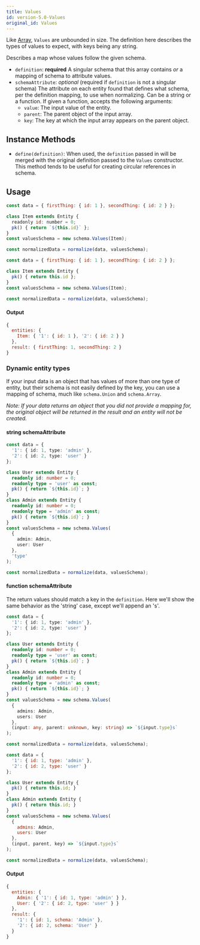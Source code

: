 ```yaml
---
title: Values
id: version-5.0-Values
original_id: Values
---
```


Like [Array](./Array), `Values` are unbounded in size. The definition here describes the types of values to expect,
with keys being any string.

Describes a map whose values follow the given schema.

- `definition`: **required** A singular schema that this array contains _or_ a mapping of schema to attribute values.
- `schemaAttribute`: _optional_ (required if `definition` is not a singular schema) The attribute on each entity found that defines what schema, per the definition mapping, to use when normalizing.
  Can be a string or a function. If given a function, accepts the following arguments:
  - `value`: The input value of the entity.
  - `parent`: The parent object of the input array.
  - `key`: The key at which the input array appears on the parent object.

## Instance Methods

- `define(definition)`: When used, the `definition` passed in will be merged with the original definition passed to the `Values` constructor. This method tends to be useful for creating circular references in schema.

## Usage

<!--DOCUSAURUS_CODE_TABS-->
<!--TypeScript-->
```js
const data = { firstThing: { id: 1 }, secondThing: { id: 2 } };

class Item extends Entity {
  readonly id: number = 0;
  pk() { return `${this.id}` };
}
const valuesSchema = new schema.Values(Item);

const normalizedData = normalize(data, valuesSchema);
```

<!--Javascript-->
```js
const data = { firstThing: { id: 1 }, secondThing: { id: 2 } };

class Item extends Entity {
  pk() { return this.id };
}
const valuesSchema = new schema.Values(Item);

const normalizedData = normalize(data, valuesSchema);
```
<!--END_DOCUSAURUS_CODE_TABS-->

#### Output

```js
{
  entities: {
    Item: { '1': { id: 1 }, '2': { id: 2 } }
  },
  result: { firstThing: 1, secondThing: 2 }
}
```

### Dynamic entity types

If your input data is an object that has values of more than one type of entity, but their schema is not easily defined by the key, you can use a mapping of schema, much like `schema.Union` and `schema.Array`.

_Note: If your data returns an object that you did not provide a mapping for, the original object will be returned in the result and an entity will not be created._

#### string schemaAttribute

```typescript
const data = {
  '1': { id: 1, type: 'admin' },
  '2': { id: 2, type: 'user' }
};

class User extends Entity {
  readonly id: number = 0;
  readonly type = 'user' as const;
  pk() { return `${this.id}`; }
}
class Admin extends Entity {
  readonly id: number = 0;
  readonly type = 'admin' as const;
  pk() { return `${this.id}`; }
}
const valuesSchema = new schema.Values(
  {
    admin: Admin,
    user: User
  },
  'type'
);

const normalizedData = normalize(data, valuesSchema);
```

#### function schemaAttribute

The return values should match a key in the `definition`. Here we'll show the same behavior as the 'string'
case, except we'll append an 's'.

<!--DOCUSAURUS_CODE_TABS-->
<!--TypeScript-->
```typescript
const data = {
  '1': { id: 1, type: 'admin' },
  '2': { id: 2, type: 'user' }
};

class User extends Entity {
  readonly id: number = 0;
  readonly type = 'user' as const;
  pk() { return `${this.id}`; }
}
class Admin extends Entity {
  readonly id: number = 0;
  readonly type = 'admin' as const;
  pk() { return `${this.id}`; }
}
const valuesSchema = new schema.Values(
  {
    admins: Admin,
    users: User
  },
  (input: any, parent: unknown, key: string) => `${input.type}s`
);

const normalizedData = normalize(data, valuesSchema);
```

<!--Javascript-->
```js
const data = {
  '1': { id: 1, type: 'admin' },
  '2': { id: 2, type: 'user' }
};

class User extends Entity {
  pk() { return this.id; }
}
class Admin extends Entity {
  pk() { return this.id; }
}
const valuesSchema = new schema.Values(
  {
    admins: Admin,
    users: User
  },
  (input, parent, key) => `${input.type}s`
);

const normalizedData = normalize(data, valuesSchema);
```
<!--END_DOCUSAURUS_CODE_TABS-->

#### Output

```js
{
  entities: {
    Admin: { '1': { id: 1, type: 'admin' } },
    User: { '2': { id: 2, type: 'user' } }
  },
  result: {
    '1': { id: 1, schema: 'Admin' },
    '2': { id: 2, schema: 'User' }
  }
}
```
